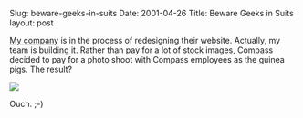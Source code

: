 Slug: beware-geeks-in-suits
Date: 2001-04-26
Title: Beware Geeks in Suits
layout: post

<a href="http://www.compass.net/">My company</a> is in the process of redesigning their website. Actually, my team is building it. Rather than pay for a lot of stock images, Compass decided to pay for a photo shoot with Compass employees as the guinea pigs. The result?<p>

<img src="http://media.redmonk.net/images/steveSuave.gif" /><p>

Ouch. ;-)</p></p>
